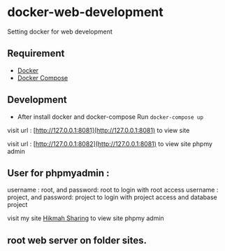 # docker-web-development
Setting docker for web development


## Requirement
- [Docker](https://docs.docker.com/engine/installation/)
- [Docker Compose](https://docs.docker.com/compose/install/)


## Development
- After install docker and docker-compose Run `docker-compose up`


visit url : [http://127.0.0.1:8081](http://127.0.0.1:8081) to view site

visit url : [http://127.0.0.1:8082](http://127.0.0.1:8081) to view site phpmy admin

## User for phpmyadmin : 

username : root, and password: root to login with root access 
username : project, and password: project to login with project access  and database project

visit my site [Hikmah Sharing](http://www.hikmahsharing.com/) to view site phpmy admin


## root web server on folder sites. 
